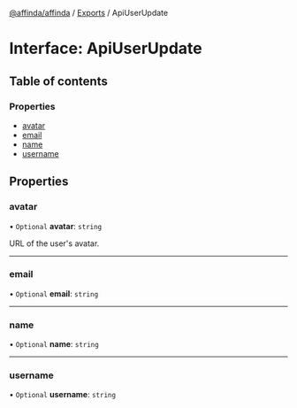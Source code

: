 [@affinda/affinda](../README.md) / [Exports](../modules.md) / ApiUserUpdate

# Interface: ApiUserUpdate

## Table of contents

### Properties

- [avatar](ApiUserUpdate.md#avatar)
- [email](ApiUserUpdate.md#email)
- [name](ApiUserUpdate.md#name)
- [username](ApiUserUpdate.md#username)

## Properties

### avatar

• `Optional` **avatar**: `string`

URL of the user's avatar.

___

### email

• `Optional` **email**: `string`

___

### name

• `Optional` **name**: `string`

___

### username

• `Optional` **username**: `string`
